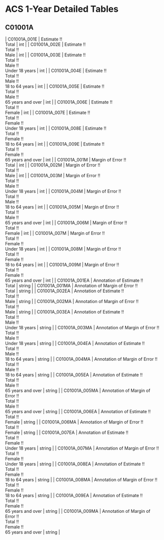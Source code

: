 # ACS 1-Year Detailed Tables

## C01001A

| C01001A_001E | Estimate !!<br>Total | int |
| C01001A_002E | Estimate !!<br>Total !!<br>Male | int |
| C01001A_003E | Estimate !!<br>Total !!<br>Male !!<br>Under 18 years | int |
| C01001A_004E | Estimate !!<br>Total !!<br>Male !!<br>18 to 64 years | int |
| C01001A_005E | Estimate !!<br>Total !!<br>Male !!<br>65 years and over | int |
| C01001A_006E | Estimate !!<br>Total !!<br>Female | int |
| C01001A_007E | Estimate !!<br>Total !!<br>Female !!<br>Under 18 years | int |
| C01001A_008E | Estimate !!<br>Total !!<br>Female !!<br>18 to 64 years | int |
| C01001A_009E | Estimate !!<br>Total !!<br>Female !!<br>65 years and over | int |
| C01001A_001M | Margin of Error !!<br>Total | int |
| C01001A_002M | Margin of Error !!<br>Total !!<br>Male | int |
| C01001A_003M | Margin of Error !!<br>Total !!<br>Male !!<br>Under 18 years | int |
| C01001A_004M | Margin of Error !!<br>Total !!<br>Male !!<br>18 to 64 years | int |
| C01001A_005M | Margin of Error !!<br>Total !!<br>Male !!<br>65 years and over | int |
| C01001A_006M | Margin of Error !!<br>Total !!<br>Female | int |
| C01001A_007M | Margin of Error !!<br>Total !!<br>Female !!<br>Under 18 years | int |
| C01001A_008M | Margin of Error !!<br>Total !!<br>Female !!<br>18 to 64 years | int |
| C01001A_009M | Margin of Error !!<br>Total !!<br>Female !!<br>65 years and over | int |
| C01001A_001EA | Annotation of Estimate !!<br>Total | string |
| C01001A_001MA | Annotation of Margin of Error !!<br>Total | string |
| C01001A_002EA | Annotation of Estimate !!<br>Total !!<br>Male | string |
| C01001A_002MA | Annotation of Margin of Error !!<br>Total !!<br>Male | string |
| C01001A_003EA | Annotation of Estimate !!<br>Total !!<br>Male !!<br>Under 18 years | string |
| C01001A_003MA | Annotation of Margin of Error !!<br>Total !!<br>Male !!<br>Under 18 years | string |
| C01001A_004EA | Annotation of Estimate !!<br>Total !!<br>Male !!<br>18 to 64 years | string |
| C01001A_004MA | Annotation of Margin of Error !!<br>Total !!<br>Male !!<br>18 to 64 years | string |
| C01001A_005EA | Annotation of Estimate !!<br>Total !!<br>Male !!<br>65 years and over | string |
| C01001A_005MA | Annotation of Margin of Error !!<br>Total !!<br>Male !!<br>65 years and over | string |
| C01001A_006EA | Annotation of Estimate !!<br>Total !!<br>Female | string |
| C01001A_006MA | Annotation of Margin of Error !!<br>Total !!<br>Female | string |
| C01001A_007EA | Annotation of Estimate !!<br>Total !!<br>Female !!<br>Under 18 years | string |
| C01001A_007MA | Annotation of Margin of Error !!<br>Total !!<br>Female !!<br>Under 18 years | string |
| C01001A_008EA | Annotation of Estimate !!<br>Total !!<br>Female !!<br>18 to 64 years | string |
| C01001A_008MA | Annotation of Margin of Error !!<br>Total !!<br>Female !!<br>18 to 64 years | string |
| C01001A_009EA | Annotation of Estimate !!<br>Total !!<br>Female !!<br>65 years and over | string |
| C01001A_009MA | Annotation of Margin of Error !!<br>Total !!<br>Female !!<br>65 years and over | string |

